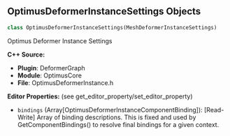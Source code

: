 ## OptimusDeformerInstanceSettings Objects

```python
class OptimusDeformerInstanceSettings(MeshDeformerInstanceSettings)
```

Optimus Deformer Instance Settings

**C++ Source:**

- **Plugin**: DeformerGraph
- **Module**: OptimusCore
- **File**: OptimusDeformerInstance.h

**Editor Properties:** (see get_editor_property/set_editor_property)

- ``bindings`` (Array[OptimusDeformerInstanceComponentBinding]):  [Read-Write] Array of binding descriptions. This is fixed and used by GetComponentBindings() to resolve final bindings for a given context.

<a id="unreal.MeshDeformerInstance"></a>